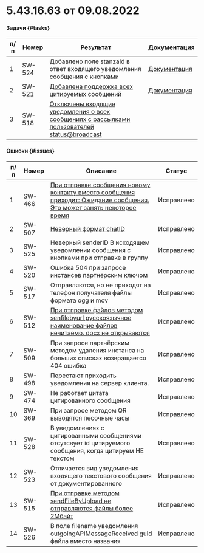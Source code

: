 # 5.43.16.63 от 09.08.2022

#### Задачи {#tasks}

п/п | Номер | Результат | Документация
----- | ----- | ----- | -----
1 | SW-524 | Добавлено поле stanzaId в ответ входящего уведомления сообщения с кнопками | [Документация](/../docs/api/receiving/notifications-format/selected-buttons/ButtonsResponseMessage/)
2 | SW-521 | [Добавлена поддержка всех цитируемых сообщений](https://github.com/green-api/docs/issues/18) | [Документация](/docs/api/receiving/notifications-format/incoming-message/QuotedMessage/)
3 | SW-518 | [Отключены входящие уведомления о всех сообщениях с рассылками пользователей status@broadcast](https://github.com/green-api/docs/issues/28) | 

#### Ошибки {#issues}

п/п | Номер | Описание | Статус
----- | ----- | ----- | -----
1| SW-466 | [При отправке сообщения новому контакту вместо сообщения приходит: Ожидание сообщения. Это может занять некоторое время](https://github.com/green-api/docs/issues/14) | Исправлено
2| SW-507 | [Неверный формат chatID](https://github.com/green-api/docs/issues/22) | Исправлено
3| SW-525 | Неверный senderID В исходящем уведомлении сообщения с кнопками при отправке в группу | Исправлено
4| SW-520 | Ошибка 504 при запросе инстансев партнёрским ключом | Исправлено
5| SW-517 | Отправляются, но не приходят на телефон получателя файлы формата ogg и mov | Исправлено
6| SW-512 | [При отправке файлов методом senfilebyurl русскоязычное наименование файлов нечитаемо. docx не открываются](https://github.com/green-api/docs/issues/21) | Исправлено
7| SW-509 | При запросе партнёрским методом удаления инстанса на больших списках возвращается 404 ошибка | Исправлено
8| SW-498 | Перестают приходить уведомления на сервер клиента. | Исправлено
9| SW-474 | Не работает цитата цитированного сообщения | Исправлено
10| SW-369 | При запросе методом QR выводятся песочные часы | Исправлено
11| SW-528 | В уведомлениях с цитированными сообщениями отсутсвует id цитируемого сообщения, когда цитируем НЕ текстом | Исправлено
12| SW-523 | Отличается вид уведомления входящего текстового сообщения от документированного | Исправлено
13| SW-515 | [При отправке методом sendFileByUpload не отправляются файлы более 2Мбайт](https://github.com/green-api/docs/issues/27) | Исправлено
14| SW-526 | В поле filename уведомления outgoingAPIMessageReceived guid файла вместо названия | Исправлено